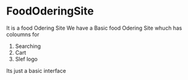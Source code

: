 # FoodOderingSite
It is a food Odering Site 
We have a Basic food Odering Site whuch has coloumns for 
1. Searching
2. Cart
3. Slef logo
   
Its just a basic interface




